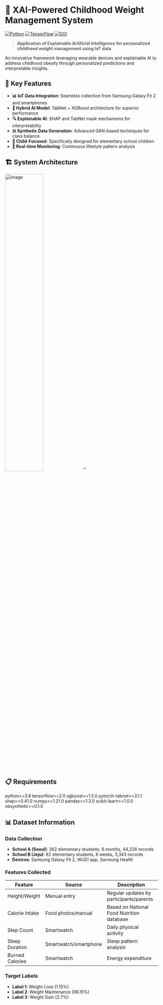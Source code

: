 # 🏥 XAI-Powered Childhood Weight Management System

[![Python](https://img.shields.io/badge/python-3.8+-blue.svg)](https://www.python.org/downloads/)
[![TensorFlow](https://img.shields.io/badge/TensorFlow-2.0+-orange.svg)](https://tensorflow.org)
[![DOI](https://img.shields.io/badge/DOI-10.1234%2Fexample-blue)](https://doi.org/10.1234/example)

> **Application of Explainable Artificial Intelligence for personalized childhood weight management using IoT data**

An innovative framework leveraging wearable devices and explainable AI to address childhood obesity through personalized predictions and interpretable insights.

## 🌟 Key Features

- **📊 IoT Data Integration**: Seamless collection from Samsung Galaxy Fit 2 and smartphones
- **🤖 Hybrid AI Model**: TabNet + XGBoost architecture for superior performance
- **🔍 Explainable AI**: SHAP and TabNet mask mechanisms for interpretability
- **⚖️ Synthetic Data Generation**: Advanced GAN-based techniques for class balance
- **👶 Child-Focused**: Specifically designed for elementary school children
- **📱 Real-time Monitoring**: Continuous lifestyle pattern analysis

## 🏗️ System Architecture
<img alt="image" src="https://github.com/user-attachments/assets/1f492658-d0bb-471d-828f-f763f3a5fc68" width="50%" /> 
'''

## 📋 Requirements
python>=3.8
tensorflow>=2.0
xgboost>=1.5.0
pytorch-tabnet>=3.1.1
shap>=0.41.0
numpy>=1.21.0
pandas>=1.3.0
scikit-learn>=1.0.0
nbsynthetic>=0.1.0

## 📊 Dataset Information

### Data Collection
- **School A (Seoul)**: 362 elementary students, 6 months, 44,226 records
- **School B (Jeju)**: 82 elementary students, 8 weeks, 3,343 records
- **Devices**: Samsung Galaxy Fit 2, WUD! app, Samsung Health

### Features Collected
| Feature | Source | Description |
|---------|--------|-------------|
| Height/Weight | Manual entry | Regular updates by participants/parents |
| Calorie Intake | Food photos/manual | Based on National Food Nutrition database |
| Step Count | Smartwatch | Daily physical activity |
| Sleep Duration | Smartwatch/smartphone | Sleep pattern analysis |
| Burned Calories | Smartwatch | Energy expenditure |

### Target Labels
- **Label 1**: Weight Loss (1.15%)
- **Label 2**: Weight Maintenance (96.15%) 
- **Label 3**: Weight Gain (2.7%)
